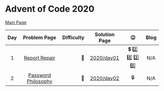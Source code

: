 # Advent of Code 2020

[Main Page](https://adventofcode.com/2020)

| Day |                        Problem Page                        | Difficulty |        Solution Page        |                    :wink:                     | Blog |
|:---:|:----------------------------------------------------------:| ---: |:---------------------------:|:---------------------------------------------:| :---: |
|  1  |    [Report Repair](https://adventofcode.com/2020/day/1)    | :star2: | [2020/day01](/year20/day01) | :heavy_dollar_sign: :two: :zero: :two: :zero: | N/A |
|  2  | [Password Philosophy](https://adventofcode.com/2020/day/2) | :star2: | [2020/day02](/year20/day02) |                    :lock:                     | N/A |
